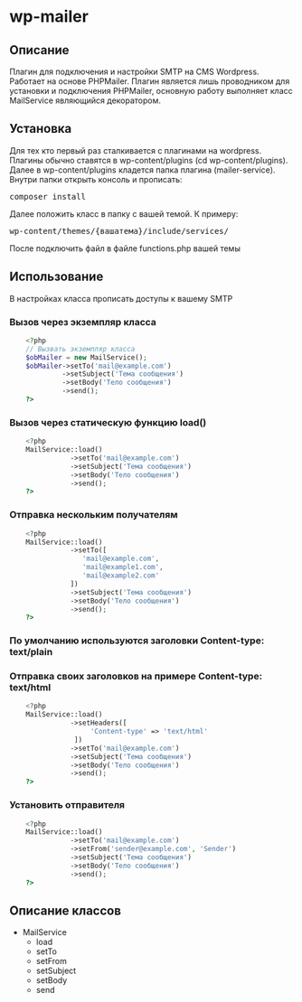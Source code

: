 # wp-mailer

<h2> Описание </h2>
<p>
  Плагин для подключения и настройки SMTP на CMS Wordpress. Работает на основе PHPMailer. Плагин является лишь проводником для установки и подключения PHPMailer, основную работу выполняет класс MailService являющийся декоратором.
</p>
<h2>Установка</h2>

<p>
Для тех кто первый раз сталкивается с плагинами на wordpress. Плагины обычно ставятся в wp-content/plugins (cd wp-content/plugins). Далее в wp-content/plugins кладется папка плагина (mailer-service). Внутри папки открыть консоль и прописать:
</p>
<pre>composer install</pre>
<p>
Далее положить класс в папку с вашей темой. К примеру:
</p>
<pre>wp-content/themes/{вашатема}/include/services/</pre>
<p>
После подключить файл в файле functions.php вашей темы
</p>

<h2>Использование</h2>

<p>В настройках класса прописать доступы к вашему SMTP</p>

### Вызов через экземпляр класса

```php
    <?php 
    // Вызвать экземпляр класса
    $obMailer = new MailService();
    $obMailer->setTo('mail@example.com')
             ->setSubject('Тема сообщения')
             ->setBody('Тело сообщения')
             ->send();
    ?>
```

### Вызов через статическую функцию load()

```php
    <?php 
    MailService::load()
               ->setTo('mail@example.com')
               ->setSubject('Тема сообщения')
               ->setBody('Тело сообщения')
               ->send();
    ?>
```

### Отправка нескольким получателям

```php
    <?php 
    MailService::load()
               ->setTo([
                  'mail@example.com',
                  'mail@example1.com',
                  'mail@example2.com'
               ])
               ->setSubject('Тема сообщения')
               ->setBody('Тело сообщения')
               ->send();
    ?>
```

### По умолчанию используются заголовки Content-type: text/plain
### Отправка своих заголовков на примере Content-type: text/html

```php
    <?php 
    MailService::load()
               ->setHeaders([
                    'Content-type' => 'text/html'
                ])
               ->setTo('mail@example.com')
               ->setSubject('Тема сообщения')
               ->setBody('Тело сообщения')
               ->send();
    ?>
```

### Установить отправителя

```php
    <?php 
    MailService::load()
               ->setTo('mail@example.com')
               ->setFrom('sender@example.com', 'Sender')
               ->setSubject('Тема сообщения')
               ->setBody('Тело сообщения')
               ->send();
    ?>
```

## Описание классов
- MailService
    - load
    - setTo
    - setFrom
    - setSubject
    - setBody
    - send
